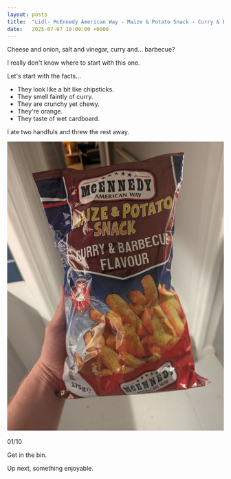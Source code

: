 ```yaml
---
layout: posts
title:  "Lidl- McEnnedy American Way - Maize & Potato Snack - Curry & Barbecue Flavour"
date:   2025-07-07 10:00:00 +0000
---
```


Cheese and onion, salt and vinegar, curry and... barbecue?

<!--excerpt-->

I really don't know where to start with this one.

Let's start with the facts...

- They look like a bit like chipsticks. 
- They smell faintly of curry. 
- They are crunchy yet chewy. 
- They're orange. 
- They taste of wet cardboard.

I ate two handfuls and threw the rest away.

<img style="max-height:50vh" src="/assets/images/lcab.jpg" alt="Lidl- McEnnedy American Way - Maize & Potato Snack - Curry & Barbecue Flavours"/>

01/10 

Get in the bin.

Up next, something enjoyable. 
